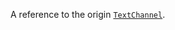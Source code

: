 A reference to the origin [`TextChannel`](https://create.roblox.com/docs/reference/engine/classes/TextChannel).
